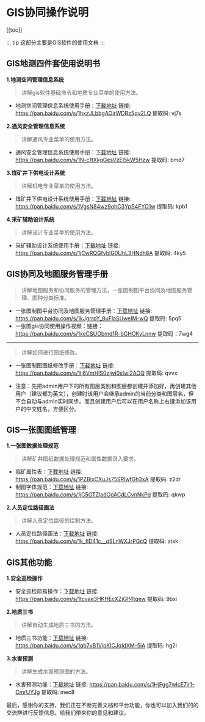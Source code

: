# GIS协同操作说明
[[toc]]

::: tip
这部分主要是GIS软件的使用文档
:::


## GIS地测四件套使用说明书

**1.地测空间管理信息系统**

> 讲解gis软件基础命令和地质专业菜单的使用方法。
- 地测空间管理信息系统使用手册：[下载地址](https://pan.baidu.com/s/1hxzJLbbgAOirWDRz5qv2LQ) 链接: https://pan.baidu.com/s/1hxzJLbbgAOirWDRz5qv2LQ 提取码: vj7s



**2.通风安全管理信息系统**

> 讲解通风专业菜单的使用方法。
- 通风安全管理信息系统使用手册：[下载地址](https://pan.baidu.com/s/1N-c1tXkgGesVzEI5kW5Hzw) 链接: https://pan.baidu.com/s/1N-c1tXkgGesVzEI5kW5Hzw 提取码: bmd7


**3.煤矿井下供电设计系统**

> 讲解机电专业菜单的使用方法。
- 煤矿井下供电设计系统使用手册：[下载地址](https://pan.baidu.com/s/1VgsN84wz9qhC3YpS4FYO1w) 链接: https://pan.baidu.com/s/1VgsN84wz9qhC3YpS4FYO1w 提取码: kpb1


**4.采矿辅助设计系统**

> 讲解设计专业菜单的使用方法。
- 采矿辅助设计系统使用手册：[下载地址](https://pan.baidu.com/s/1jCwRQGfvblG0UhL3HNdh8A) 链接: https://pan.baidu.com/s/1jCwRQGfvblG0UhL3HNdh8A 提取码: 4ky5

## GIS协同及地图服务管理手册

> 讲解地图服务和协同服务的管理方法，一张图制图平台协同及地图服务管理、图种分类标准。
- 一张图制图平台协同及地图服务管理手册：[下载地址](https://pan.baidu.com/s/1kJgrrpY_8uFlaSUweIM-wQ) 链接: https://pan.baidu.com/s/1kJgrrpY_8uFlaSUweIM-wQ 提取码: 5pq5 
- 一张图gis协同使用操作视频：链接：https://pan.baidu.com/s/1xeCSUObmd1R-bGHOKyLnnw 提取码：7wg4

---

> 讲解如何进行图纸修改。
- 一张图制图图纸修改手册：[下载地址](https://pan.baidu.com/s/1Ij6VmHlS0zjwj0sIwi2AOQ) 链接: https://pan.baidu.com/s/1Ij6VmHlS0zjwj0sIwi2AOQ 提取码: qvvx

- 注意：先把admin用户下的所有图层类别和图层都创建并添加好，再创建其他用户（建议都为英文），创建时该用户会继承admin的当前分类和图层名，但不会自动与admin实时同步。而且创建用户后可以在用户名称上右键添加该用户的中文姓名，方便区分。


## GIS一张图图纸管理

**1.一张图数据处理规范**

> 讲解矿井图纸数据处理规范和属性数据录入要求。
- 临矿属性表：[下载地址](https://pan.baidu.com/s/1PZBixCXuJs75SRlwfGh3xA) 链接: https://pan.baidu.com/s/1PZBixCXuJs75SRlwfGh3xA 提取码: z2dr
- 制图字体规范：[下载地址](https://pan.baidu.com/s/1jC5GTZladOoACdLCvnNkPg) 链接: https://pan.baidu.com/s/1jC5GTZladOoACdLCvnNkPg 提取码: qkwp


**2.人员定位路径画法**

> 讲解人员定位路径的绘制方法。
- 人员定位路径画法：[下载地址](https://pan.baidu.com/s/1k_flD41c__qSLnWXJrPGcQ) 链接: https://pan.baidu.com/s/1k_flD41c__qSLnWXJrPGcQ 提取码: atxk

## GIS其他功能

**1.安全巡检操作**

- 安全巡检简易操作：[下载地址](https://pan.baidu.com/s/1tcvae3HKHEcXZjGlf4tgew) 链接: https://pan.baidu.com/s/1tcvae3HKHEcXZjGlf4tgew 提取码: 9bxi

**2.地质三书**

> 讲解自动生成地质三书的方法。
- 地质三书功能：[下载地址](https://pan.baidu.com/s/1qb7vB1VipKlCJqIdXM-5iA) 链接: https://pan.baidu.com/s/1qb7vB1VipKlCJqIdXM-5iA 提取码: hg2i

**3.水害预测**

> 讲解生成水害预测图的方法。
- 水害预测功能：[下载地址](https://pan.baidu.com/s/1HjFgg7wlcE7jr1-CmrUYJg) 链接: https://pan.baidu.com/s/1HjFgg7wlcE7jr1-CmrUYJg 提取码: mec8



最后，感谢你的支持，我们正在不断完善文档和平台功能，你也可以加入我们的的交流群进行反馈信息，给我们带来你的意见和建议。
